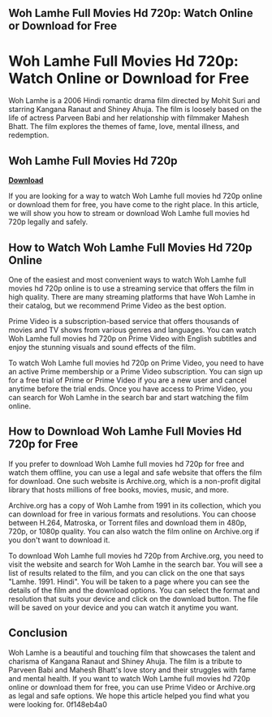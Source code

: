 ## Woh Lamhe Full Movies Hd 720p: Watch Online or Download for Free

  
# Woh Lamhe Full Movies Hd 720p: Watch Online or Download for Free
 
Woh Lamhe is a 2006 Hindi romantic drama film directed by Mohit Suri and starring Kangana Ranaut and Shiney Ahuja. The film is loosely based on the life of actress Parveen Babi and her relationship with filmmaker Mahesh Bhatt. The film explores the themes of fame, love, mental illness, and redemption.
 
## Woh Lamhe Full Movies Hd 720p


[**Download**](https://www.google.com/url?q=https%3A%2F%2Fshurll.com%2F2tKF6M&sa=D&sntz=1&usg=AOvVaw0tq7QiPUEmBe9973K21-a8)

 
If you are looking for a way to watch Woh Lamhe full movies hd 720p online or download them for free, you have come to the right place. In this article, we will show you how to stream or download Woh Lamhe full movies hd 720p legally and safely.
 
## How to Watch Woh Lamhe Full Movies Hd 720p Online
 
One of the easiest and most convenient ways to watch Woh Lamhe full movies hd 720p online is to use a streaming service that offers the film in high quality. There are many streaming platforms that have Woh Lamhe in their catalog, but we recommend Prime Video as the best option.
 
Prime Video is a subscription-based service that offers thousands of movies and TV shows from various genres and languages. You can watch Woh Lamhe full movies hd 720p on Prime Video with English subtitles and enjoy the stunning visuals and sound effects of the film.
 
To watch Woh Lamhe full movies hd 720p on Prime Video, you need to have an active Prime membership or a Prime Video subscription. You can sign up for a free trial of Prime or Prime Video if you are a new user and cancel anytime before the trial ends. Once you have access to Prime Video, you can search for Woh Lamhe in the search bar and start watching the film online.
 
## How to Download Woh Lamhe Full Movies Hd 720p for Free
 
If you prefer to download Woh Lamhe full movies hd 720p for free and watch them offline, you can use a legal and safe website that offers the film for download. One such website is Archive.org, which is a non-profit digital library that hosts millions of free books, movies, music, and more.
 
Archive.org has a copy of Woh Lamhe from 1991 in its collection, which you can download for free in various formats and resolutions. You can choose between H.264, Matroska, or Torrent files and download them in 480p, 720p, or 1080p quality. You can also watch the film online on Archive.org if you don't want to download it.
 
To download Woh Lamhe full movies hd 720p from Archive.org, you need to visit the website and search for Woh Lamhe in the search bar. You will see a list of results related to the film, and you can click on the one that says "Lamhe. 1991. Hindi". You will be taken to a page where you can see the details of the film and the download options. You can select the format and resolution that suits your device and click on the download button. The file will be saved on your device and you can watch it anytime you want.
 
## Conclusion
 
Woh Lamhe is a beautiful and touching film that showcases the talent and charisma of Kangana Ranaut and Shiney Ahuja. The film is a tribute to Parveen Babi and Mahesh Bhatt's love story and their struggles with fame and mental health. If you want to watch Woh Lamhe full movies hd 720p online or download them for free, you can use Prime Video or Archive.org as legal and safe options. We hope this article helped you find what you were looking for.
 0f148eb4a0
